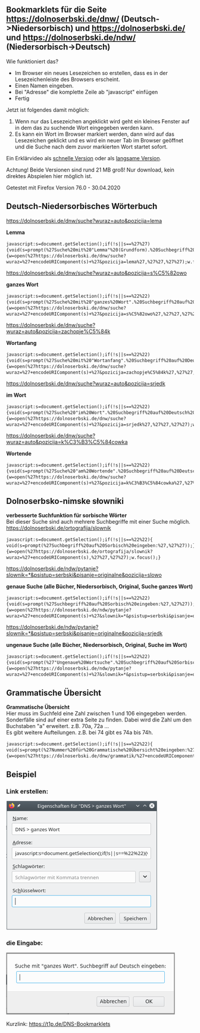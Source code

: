 ## Bookmarklets für die Seite https://dolnoserbski.de/dnw/ (Deutsch->Niedersorbisch) und https://dolnoserbski.de/ und https://dolnoserbski.de/ndw/ (Niedersorbisch->Deutsch)

Wie funktioniert das?
- Im Browser ein neues Lesezeichen so erstellen, dass es in der Lesezeichenleiste des Browsers erscheint.
- Einen Namen eingeben.
- Bei "Adresse" die komplette Zeile ab "javascript" einfügen
- Fertig

Jetzt ist folgendes damit möglich:
1. Wenn nur das Lesezeichen angeklickt wird geht ein kleines Fenster auf in dem das zu suchende Wort eingegeben werden kann.
2. Es kann ein Wort im Browser markiert werden, dann wird auf das Lesezeichen geklickt und es wird ein neuer Tab im Browser
   geöffnet und die Suche nach dem zuvor markierten Wort startet sofort.

Ein Erklärvideo als [schnelle Version](https://github.com/Koala/WendischThemen/blob/master/Bookmarklet/vid_schnell-bookmarklet_1280x720.mp4?raw=true) oder als [langsame Version](https://github.com/Koala/WendischThemen/blob/master/Bookmarklet/vid_langsam-bookmarklet_1280x720.mp4?raw=true).

Achtung! Beide Versionen sind rund 21 MB groß! Nur download, kein direktes Abspielen hier möglich ist.

Getestet mit Firefox Version 76.0 - 30.04.2020

## Deutsch-Niedersorbisches Wörterbuch

https://dolnoserbski.de/dnw/suche?wuraz=auto&pozicija=lema

**Lemma**
```
javascript:s=document.getSelection();if(!s||s==%27%27){void(s=prompt(%27Suche%20mit%20"Lemma"%20(Grundform).%20Suchbegriff%20auf%20Deutsch%20eingeben:%27,%27%27))};if(s){w=open(%27https://dolnoserbski.de/dnw/suche?wuraz=%27+encodeURIComponent(s)+%27&pozicija=lema%27,%27%27,%27%27);w.focus();}
```

https://dolnoserbski.de/dnw/suche?wuraz=auto&pozicija=s%C5%82owo

**ganzes Wort**
```
javascript:s=document.getSelection();if(!s||s==%22%22){void(s=prompt(%27Suche%20mit%20"ganzes%20Wort".%20Suchbegriff%20auf%20Deutsch%20eingeben:%27,%27%27))};if(s){w=open(%27https://dolnoserbski.de/dnw/suche?wuraz=%27+encodeURIComponent(s)+%27&pozicija=s%C5%82owo%27,%27%27,%27%27);w.focus();}
```

https://dolnoserbski.de/dnw/suche?wuraz=auto&pozicija=zachopje%C5%84k

**Wortanfang**
```
javascript:s=document.getSelection();if(!s||s==%22%22){void(s=prompt(%27Suche%20mit%20"Wortanfang".%20Suchbegriff%20auf%20Deutsch%20eingeben:%27,%27%27))};if(s){w=open(%27https://dolnoserbski.de/dnw/suche?wuraz=%27+encodeURIComponent(s)+%27&pozicija=zachopje%C5%84k%27,%27%27,%27%27);w.focus();}
```

https://dolnoserbski.de/dnw/suche?wuraz=auto&pozicija=srjedk

**im Wort**
```
javascript:s=document.getSelection();if(!s||s==%22%22){void(s=prompt(%27Suche%20"im%20Wort".%20Suchbegriff%20auf%20Deutsch%20eingeben:%27,%27%27))};if(s){w=open(%27https://dolnoserbski.de/dnw/suche?wuraz=%27+encodeURIComponent(s)+%27&pozicija=srjedk%27,%27%27,%27%27);w.focus();}
```

https://dolnoserbski.de/dnw/suche?wuraz=auto&pozicija=k%C3%B3%C5%84cowka

**Wortende**
```
javascript:s=document.getSelection();if(!s||s==%22%22){void(s=prompt(%27Suche%20"am%20Wortende".%20Suchbegriff%20auf%20Deutsch%20eingeben:%27,%27%27))};if(s){w=open(%27https://dolnoserbski.de/dnw/suche?wuraz=%27+encodeURIComponent(s)+%27&pozicija=k%C3%B3%C5%84cowka%27,%27%27,%27%27);w.focus();}
```

## Dolnoserbsko-nimske słowniki

**verbesserte Suchfunktion für sorbische Wörter**  
Bei dieser Suche sind auch mehrere Suchbegriffe mit einer Suche möglich.  
https://dolnoserbski.de/ortografija/slownik  
```
javascript:s=document.getSelection();if(!s||s==%22%22){ void(s=prompt(%27Suchbegriff%20auf%20Sorbisch%20eingeben:%27,%27%27));};if(s){w=open(%27https://dolnoserbski.de/ortografija/slownik?wuraz=%27+encodeURIComponent(s),%27%27,%27%27);w.focus();}
```



https://dolnoserbski.de/ndw/pytanje?slownik=*&psistup=serbski&pisanje=originalne&pozicija=slowo

**genaue Suche (alle Bücher, Niedersorbisch, Original, Suche ganzes Wort)**
```
javascript:s=document.getSelection();if(!s||s==%22%22){void(s=prompt(%27Suchbegriff%20auf%20Sorbisch%20eingeben:%27,%27%27));};if(s){w=open(%27https://dolnoserbski.de/ndw/pytanje?wuraz=%27+encodeURIComponent(s)+%27&slownik=*&psistup=serbski&pisanje=originalne&pozicija=slowo%27,%27%27,%27%27);w.focus();}
```

https://dolnoserbski.de/ndw/pytanje?slownik=*&psistup=serbski&pisanje=originalne&pozicija=srjedk

**ungenaue Suche (alle Bücher, Niedersorbisch, Original, Suche im Wort)**
```
javascript:s=document.getSelection();if(!s||s==%22%22){void(s=prompt(%27"Ungenaue%20Wortsuche".%20Suchbegriff%20auf%20Sorbisch%20eingeben:%27,%27%27));};if(s){w=open(%27https://dolnoserbski.de/ndw/pytanje?wuraz=%27+encodeURIComponent(s)+%27&slownik=*&psistup=serbski&pisanje=originalne&pozicija=srjedk%27,%27%27,%27%27);w.focus();}
```

## Grammatische Übersicht

**Grammatische Übersicht**  
Hier muss im Suchfeld eine Zahl zwischen 1 und 106 eingegeben werden. Sonderfälle sind auf einer extra Seite zu finden. Dabei wird die Zahl um den Buchstaben "a" erweitert. z.B. 70a, 72a ...  
Es gibt weitere Aufteilungen. z.B. bei 74 gibt es 74a bis 74h.  

```
javascript:s=document.getSelection();if(!s||s==%22%22){ void(s=prompt(%27Nummer%20für%20Grammatische%20Übersicht%20eingeben:%27,%27%27));};if(s){w=open(%27https://dolnoserbski.de/dnw/grammatik/%27+encodeURIComponent(s),%27%27,%27%27);w.focus();}
```



## Beispiel

### Link erstellen:

![Link-Fenster](img_Link-Erstellen-Fenster.png)

### die Eingabe:

![Geöffnetes Suchfenster](img_Geoeffnetes_Suchfenster.png)


Kurzlink: https://t1p.de/DNS-Bookmarklets
